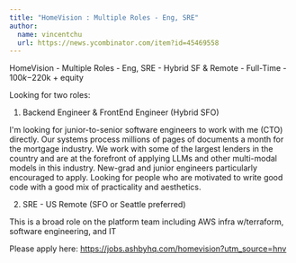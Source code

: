 ```yaml
---
title: "HomeVision : Multiple Roles - Eng, SRE"
author:
  name: vincentchu
  url: https://news.ycombinator.com/item?id=45469558
---
```

HomeVision - Multiple Roles - Eng, SRE - Hybrid SF &amp; Remote - Full-Time - $100k-$220k + equity

Looking for two roles:

1. Backend Engineer &amp; FrontEnd Engineer (Hybrid SFO)

I&#x27;m looking for junior-to-senior software engineers to work with me (CTO) directly. Our systems process millions of pages of documents a month for the mortgage industry. We work with some of the largest lenders in the country and are at the forefront of applying LLMs and other multi-modal models in this industry. New-grad and junior engineers particularly encouraged to apply. Looking for people who are motivated to write good code with a good mix of practicality and aesthetics.

2. SRE - US Remote (SFO or Seattle preferred)

This is a broad role on the platform team including AWS infra w&#x2F;terraform, software engineering, and IT

Please apply here: <a href="https:&#x2F;&#x2F;jobs.ashbyhq.com&#x2F;homevision?utm_source=hnv" rel="nofollow">https:&#x2F;&#x2F;jobs.ashbyhq.com&#x2F;homevision?utm_source=hnv</a>
<JobApplication />
